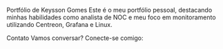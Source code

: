 Portfólio de Keysson Gomes
Este é o meu portfólio pessoal, destacando minhas habilidades como analista de NOC e meu foco em monitoramento utilizando Centreon, Grafana e Linux.

Contato
Vamos conversar? Conecte-se comigo:

